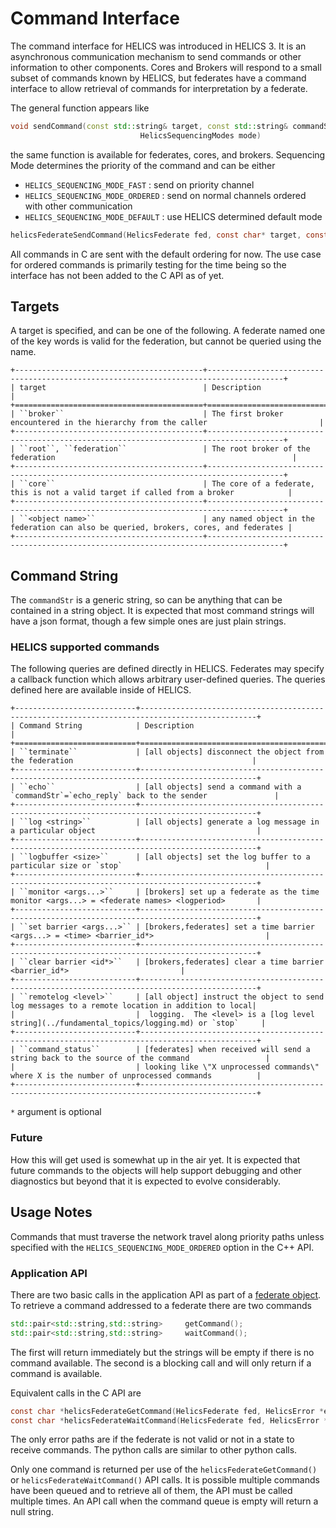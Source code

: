 # Command Interface

The command interface for HELICS was introduced in HELICS 3. It is an asynchronous communication mechanism to send commands or other information to other components.
Cores and Brokers will respond to a small subset of commands known by HELICS, but federates have a command interface to allow retrieval of commands for interpretation by a federate.

The general function appears like

```cpp
void sendCommand(const std::string& target, const std::string& commandStr,
                             HelicsSequencingModes mode)
```

the same function is available for federates, cores, and brokers.
Sequencing Mode determines the priority of the command and can be either

- `HELICS_SEQUENCING_MODE_FAST` : send on priority channel
- `HELICS_SEQUENCING_MODE_ORDERED` : send on normal channels ordered with other communication
- `HELICS_SEQUENCING_MODE_DEFAULT` : use HELICS determined default mode

```c
helicsFederateSendCommand(HelicsFederate fed, const char* target, const char* command, HelicsError* err)
```

All commands in C are sent with the default ordering for now. The use case for ordered commands is primarily testing for the time being so the interface has not been added to the C API as of yet.

## Targets

A target is specified, and can be one of the following. A federate named one of the key words is valid for the federation, but cannot be queried using the name.

```{eval-rst}
+------------------------------------------+---------------------------------------------------------------------------------------+
| target                                   | Description                                                                           |
+==========================================+=======================================================================================+
| ``broker``                               | The first broker encountered in the hierarchy from the caller                         |
+------------------------------------------+---------------------------------------------------------------------------------------+
| ``root``, ``federation``                 | The root broker of the federation                                                     |
+------------------------------------------+---------------------------------------------------------------------------------------+
| ``core``                                 | The core of a federate, this is not a valid target if called from a broker            |
+------------------------------------------+---------------------------------------------------------------------------------------+
| ``<object name>``                        | any named object in the federation can also be queried, brokers, cores, and federates |
+------------------------------------------+---------------------------------------------------------------------------------------+
```

## Command String

The `commandStr` is a generic string, so can be anything that can be contained in a string object. It is expected that most command strings will have a json format, though a few simple ones are just plain strings.

### HELICS supported commands

The following queries are defined directly in HELICS. Federates may specify a callback function which allows arbitrary user-defined queries. The queries defined here are available inside of HELICS.

```{eval-rst}
+---------------------------+------------------------------------------------------------------------------------------------+
| Command String            | Description                                                                                    |
+===========================+================================================================================================+
| ``terminate``             | [all objects] disconnect the object from the federation                                        |
+---------------------------+------------------------------------------------------------------------------------------------+
| ``echo``                  | [all objects] send a command with a `commandStr`=`echo_reply` back to the sender               |
+---------------------------+------------------------------------------------------------------------------------------------+
| ``log <string>``          | [all objects] generate a log message in a particular object                                    |
+---------------------------+------------------------------------------------------------------------------------------------+
| ``logbuffer <size>``      | [all objects] set the log buffer to a particular size or `stop`                                |
+---------------------------+------------------------------------------------------------------------------------------------+
| ``monitor <args...>``     | [brokers] set up a federate as the time monitor <args...> = <federate names> <logperiod>       |
+---------------------------+------------------------------------------------------------------------------------------------+
| ``set barrier <args...>`` | [brokers,federates] set a time barrier <args...> = <time> <barrier_id*>                         |
+---------------------------+------------------------------------------------------------------------------------------------+
| ``clear barrier <id*>``   | [brokers,federates] clear a time barrier <barrier_id*>                         |
+---------------------------+------------------------------------------------------------------------------------------------+
| ``remotelog <level>``     | [all object] instruct the object to send log messages to a remote location in addition to local|
|                           |  logging.  The <level> is a [log level string](../fundamental_topics/logging.md) or `stop`     |
+---------------------------+------------------------------------------------------------------------------------------------+
| ``command_status``        | [federates] when received will send a string back to the source of the command                 |
|                           | looking like \"X unprocessed commands\" where X is the number of unprocessed commands          |
+---------------------------+------------------------------------------------------------------------------------------------+
```

`*` argument is optional

### Future

How this will get used is somewhat up in the air yet. It is expected that future commands to the objects will help support debugging and other diagnostics but beyond that it is expected to evolve considerably.

## Usage Notes

Commands that must traverse the network travel along priority paths unless specified with the `HELICS_SEQUENCING_MODE_ORDERED` option in the C++ API.

### Application API

There are two basic calls in the application API as part of a [federate object](https://docs.helics.org/en/latest/doxygen/classhelics_1_1Federate.html).
To retrieve a command addressed to a federate there are two commands

```cpp
std::pair<std::string,std::string>     getCommand();
std::pair<std::string,std::string>     waitCommand();
```

The first will return immediately but the strings will be empty if there is no command available.
The second is a blocking call and will only return if a command is available.

Equivalent calls in the C API are

```c
const char *helicsFederateGetCommand(HelicsFederate fed, HelicsError *err);
const char *helicsFederateWaitCommand(HelicsFederate fed, HelicsError *err);
```

The only error paths are if the federate is not valid or not in a state to receive commands.
The python calls are similar to other python calls.

Only one command is returned per use of the `helicsFederateGetCommand()` or `helicsFederateWaitCommand()` API calls. It is possible multiple commands have been queued and to retrieve all of them, the API must be called multiple times. An API call when the command queue is empty will return a null string.
